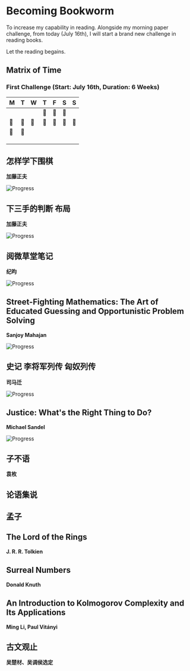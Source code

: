 # Becoming Bookworm

To increase my capability in reading. Alongside my morning paper challenge, from today (July 16th), I will start a brand new challenge in reading books.

Let the reading begains.


## Matrix of Time

### First Challenge (Start: July 16th, Duration: 6 Weeks)

| M      | T      | W      | T      | F      | S      | S      |
|--------|--------|--------|--------|--------|--------|--------|
|        |        |        | :tada: | :tada: | :tada: |        |
| :tada: | :tada: | :tada: | :tada: | :tada: | :tada: | :tada: |
| :tada: | :tada: |        |        |        |        |        |
|        |        |        |        |        |        |        |
|        |        |        |        |        |        |        |
|        |        |        |        |        |        |        |

## 怎样学下围棋

__加藤正夫__

![Progress](https://progress-bar.dev/208/?scale=208&title=怎样学下围棋%20%20%20%20%20&width=720&suffix=)

## 下三手的判断 布局

__加藤正夫__

![Progress](https://progress-bar.dev/27?scale=183&title=下三手的判断%20布局%20%20%20%20%20%20&width=720&suffix=)


## 阅微草堂笔记

__纪昀__

![Progress](https://progress-bar.dev/69/?scale=591&title=阅微草堂笔记%20%20%20%20%20&width=720&suffix=)

## Street-Fighting Mathematics: The Art of Educated Guessing and Opportunistic Problem Solving

__Sanjoy Mahajan__

![Progress](https://progress-bar.dev/12/?scale=121&title=Street-Fighting%20Mathematics&width=720&suffix=)

## 史记 李将军列传 匈奴列传

__司马迁__

![Progress](https://progress-bar.dev/101/?scale=110&title=史记%20李将军列传%20匈奴列传%20%20%20%20%20%20%20%20%20&width=720&suffix=)

## Justice: What's the Right Thing to Do?

__Michael Sandel__

![Progress](https://progress-bar.dev/19/?scale=384&title=Justice&width=720&suffix=)

## 子不语

__袁枚__

## 论语集说

## 孟子

## The Lord of the Rings

__J. R. R. Tolkien__

## Surreal Numbers

__Donald Knuth__

## An Introduction to Kolmogorov Complexity and Its Applications

__Ming Li, Paul Vitányi__

## 古文观止

__吴楚材、吴调侯选定__
